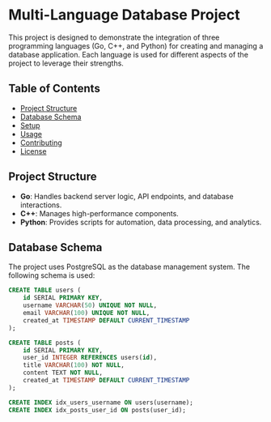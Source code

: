 # Multi-Language Database Project

This project is designed to demonstrate the integration of three programming languages (Go, C++, and Python) for creating and managing a database application. Each language is used for different aspects of the project to leverage their strengths.

## Table of Contents

- [Project Structure](#project-structure)
- [Database Schema](#database-schema)
- [Setup](#setup)
- [Usage](#usage)
- [Contributing](#contributing)
- [License](#license)

## Project Structure

- **Go**: Handles backend server logic, API endpoints, and database interactions.
- **C++**: Manages high-performance components.
- **Python**: Provides scripts for automation, data processing, and analytics.

## Database Schema

The project uses PostgreSQL as the database management system. The following schema is used:

```sql
CREATE TABLE users (
    id SERIAL PRIMARY KEY,
    username VARCHAR(50) UNIQUE NOT NULL,
    email VARCHAR(100) UNIQUE NOT NULL,
    created_at TIMESTAMP DEFAULT CURRENT_TIMESTAMP
);

CREATE TABLE posts (
    id SERIAL PRIMARY KEY,
    user_id INTEGER REFERENCES users(id),
    title VARCHAR(100) NOT NULL,
    content TEXT NOT NULL,
    created_at TIMESTAMP DEFAULT CURRENT_TIMESTAMP
);

CREATE INDEX idx_users_username ON users(username);
CREATE INDEX idx_posts_user_id ON posts(user_id);
